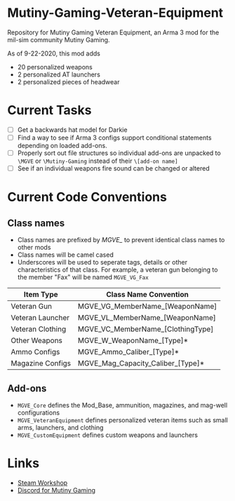 #  Mutiny-Gaming-Veteran-Equipment
Repository for Mutiny Gaming Veteran Equipment, an Arma 3 mod for the mil-sim community Mutiny Gaming. 

As of 9-22-2020, this mod adds
- 20 personalized weapons
- 2 personalized AT launchers
- 2 personalized pieces of headwear

# Current Tasks
- [ ] Get a backwards hat model for Darkie
- [ ] Find a way to see if Arma 3 configs support conditional statements depending on loaded add-ons.
- [ ] Properly sort out file structures so individual add-ons are unpacked to `\MGVE` or `\Mutiny-Gaming` instead of their `\[add-on name]`
- [ ] See if an individual weapons fire sound can be changed or altered

# Current Code Conventions

## Class names
- Class names are prefixed by *MGVE_* to prevent identical class names to other mods
- Class names will be camel cased
- Underscores will be used to seperate tags, details or other characteristics of that class. For example, a veteran gun belonging to the member "Fax" will be named `MGVE_VG_Fax`

| Item Type        | Class Name Convention             |
|------------------|-----------------------------------|
| Veteran Gun      | MGVE_VG_MemberName_[WeaponName]   |
| Veteran Launcher | MGVE_VL_MemberName_[WeaponName]   |
| Veteran Clothing | MGVE_VC_MemberName_[ClothingType] |
| Other Weapons    | MGVE_W_WeaponName_[Type]*         |
| Ammo Configs     | MGVE_Ammo_Caliber_[Type]*         |
| Magazine Configs | MGVE_Mag_Capacity_Caliber_[Type]* |

## Add-ons
- `MGVE_Core` defines the Mod_Base, ammunition, magazines, and mag-well configurations
- `MGVE_VeteranEquipment` defines personalized veteran items such as small arms, launchers, and clothing
- `MGVE_CustomEquipment` defines custom weapons and launchers

# Links
- [Steam Workshop](https://steamcommunity.com/sharedfiles/filedetails/?id=2234800863)
- [Discord for Mutiny Gaming](https://discord.gg/G4kH3sT)
